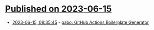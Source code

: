 # [Published on 2023-06-15](index.md)

* [2023-06-15, 08:35:45](https://lobste.rs/s/t3pfgp/gabo_github_actions_boilerplate) - [gabo: GitHub Actions Boilerplate Generator](https://github.com/ashishb/gabo)
